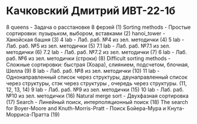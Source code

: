 # Качковский Дмитрий ИВТ-22-1б

8 queens - Задача о расстановке 8 ферзей (1)
Sorting methods - Простые сортировки: пузырьком, выбором, вставками (2)
hanoi_tower - Ханойская башня (3)
4 lab - Лаб. раб. №4 из зел. методички (4)
5 lab - Лаб. раб. №5 из зел. методички (5)
7.1 lab - Лаб. раб. №7.1 из зел. методички (6)
7.2 lab - Лаб. раб. №7.2 из зел. методички (7)
6 lab - Лаб. раб. №6 из зел. методички (строки) (8)
Difficult sorting methods - Сложные сортировки: быстрая (Хоара), слиянием, подсчетом, блочная, Шелла (9)
8 lab - Лаб. раб. №8 из зел. методички (10)
11 lab - Однонаправленный список через структуры, двунаправленный список через структуры, стэк через структуры , очередь через структуры. (11, 12, 13, 14)
9 lab - Лаб. раб. №9 из зел. методички (15)
10 lab - Лаб. раб. №10 из зел. методички (16)
Natural merge sort - Двухфазная сортировка (17)
Search - Линейный поиск, интерполяционный поиск (18)
The search for Boyer-Moore and Knuth-Morris-Pratt - Поиск Бойера-Мура и Кнута-Морриса-Пратта (19)
